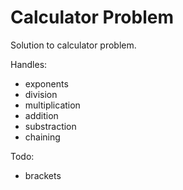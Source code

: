 # Calculator Problem

Solution to calculator problem.

Handles:

- exponents
- division
- multiplication
- addition
- substraction
- chaining


Todo:

- brackets
